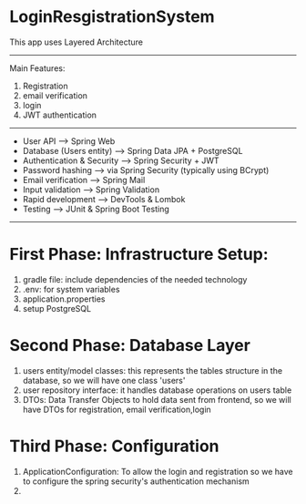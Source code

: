 # LoginResgistrationSystem

This app uses Layered Architecture
________________________________________
Main Features:
1) Registration
2) email verification
3) login
4) JWT authentication
________________________________________
- User API --> Spring Web 
- Database (Users entity)	--> Spring Data JPA + PostgreSQL 
- Authentication & Security --> Spring Security + JWT 
- Password hashing --> via Spring Security (typically using BCrypt)
- Email verification --> Spring Mail 
- Input validation --> Spring Validation 
- Rapid development	--> DevTools & Lombok 
- Testing	--> JUnit & Spring Boot Testing
________________________________________
# First Phase: Infrastructure Setup:
1) gradle file: include dependencies of the needed technology
2) .env: for system variables
3) application.properties 
4) setup PostgreSQL

# Second Phase: Database Layer
1) users entity/model classes: this represents the tables structure in the database, so we will have one class 'users'
2) user repository interface: it handles database operations on users table
3) DTOs: Data Transfer Objects to hold data sent from frontend, so we will have DTOs for registration, email verification,login

# Third Phase: Configuration
1) ApplicationConfiguration: To allow the login and registration so we have to configure the spring security's authentication mechanism
2) 

